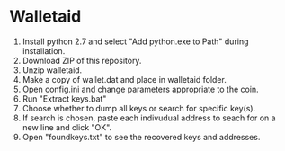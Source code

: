 # Walletaid
1. Install python 2.7 and select "Add python.exe to Path" during installation.
2. Download ZIP of this repository.
3. Unzip walletaid.
4. Make a copy of wallet.dat and place in walletaid folder.
5. Open config.ini and change parameters appropriate to the coin.
6. Run "Extract keys.bat"
7. Choose whether to dump all keys or search for specific key(s).
8. If search is chosen, paste each indivudual address to seach for on a new line and click "OK".
9. Open "foundkeys.txt" to see the recovered keys and addresses.
